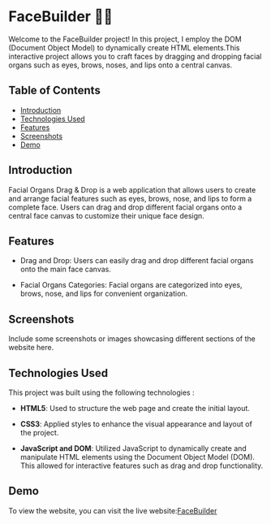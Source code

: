 # FaceBuilder :technologist:
Welcome to the FaceBuilder project! In this project, I employ the DOM (Document Object Model) to dynamically create HTML elements.This interactive project allows you to craft faces by dragging and dropping facial organs such as eyes, brows, noses, and lips onto a central canvas.

## Table of Contents
- [Introduction](#introduction)
- [Technologies Used](#technologiesused)
- [Features](#features)
- [Screenshots](#screenshots)
- [Demo](#Demo)

## Introduction

Facial Organs Drag & Drop is a web application that allows users to create and arrange facial features such as eyes, brows, nose, and lips to form a complete face. Users can drag and drop different facial organs onto a central face canvas to customize their unique face design.

## Features

- Drag and Drop: Users can easily drag and drop different facial organs onto the main face canvas.

- Facial Organs Categories: Facial organs are categorized into eyes, brows, nose, and lips for convenient organization.

## Screenshots 

Include some screenshots or images showcasing different sections of the website here.

## Technologies Used

This project was built using the following technologies :

- **HTML5**: Used to structure the web page and create the initial layout.

- **CSS3**: Applied styles to enhance the visual appearance and layout of the project.

- **JavaScript and DOM**: Utilized JavaScript to dynamically create and manipulate HTML elements using the Document Object Model (DOM). This allowed for interactive features such as drag and drop functionality.

## Demo
To view the website, you can visit the live website:[FaceBuilder](https://israa27.github.io/icy-fusion/)

